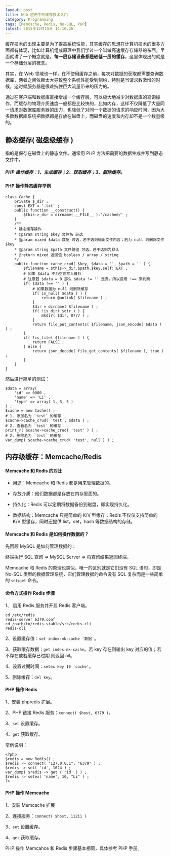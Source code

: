```yaml
---
layout: post
title: Web 应用中的缓存技术入门
category: Programming
tags: [Memcache, Redis, No-SQL, PHP]
latest: 2015年12月15日 14:10:26
---
```


缓存技术的出现主要是为了提高系统性能，其实缓存的思想在计算机技术的很多方面都有体现，比如计算机组成原理中我们学过一个叫做高速缓存存储器的东西，里面就讲了一个概念就是，**每一层存储设备都是较低一层的缓存**，这里体现出的就是一个存储分层的概念。

其实，在 Web 领域也一样，在不使用缓存之前，每次对数据的获取都需要查询数据库，两者之间依赖太大导致整个系统性能受到制约，特别是当请求数激增的时候，这时候服务器是很难抗住巨大流量带来的压力的。

通过在客户端和数据库直接增加一个缓存层，可以极大地减少对数据库的查询操作，而缓存的物理介质速度一般都是比较快的，比如内存，这样不仅降低了大量同一请求对数据库服务器的压力，也降低了对同一个数据的请求的响应时间，因为大多数数据库系统把数据都是存放在磁盘上，而磁盘的速度和内存却不是一个数量级的。

静态缓存( 磁盘级缓存 )
-

指的是保存在磁盘上的静态文件。通常用 PHP 方法把需要的数据生成并写到静态文件中。

##### PHP 操作缓存：1、生成缓存；2、获取缓存；3、删除缓存。

#### PHP 操作静态缓存举例

```
class Cache {
	private $_dir ;
	const EXT = '.txt' ;
	public function __construct() {
		$this->_dir = dirname( __FILE__ ).'/cached/' ;
	}
	/**
	* 静态缓存操作
	* @param string $key 文件名 必选
	* @param mixed $data 数据 可选，若不选则输出文件内容；若为 null 则删除文件 $key
	* @param string $path 文件路径 可选，若不选则为默认
	* @return mixed 返回值 boolean / array / string
	*/
	public function cache_crud( $key, $data = '', $path = '' ) {
		$filename = $this->_dir.$path.$key.self::EXT ;
		# 如果 $data 不为空则写入缓存
		# 注意若 $data = 0 那么 $data != '' 是真，所以要用 !== 来判断
		if( $data !== '' ) {
			# 如果数据为 null 则删除缓存
			if( is_null( $data ) ) {
				return @unlink( $filename ) ;
			}
			$dir = dirname( $filename ) ;
			if( !is_dir( $dir ) ) {
				mkdir( $dir, 0777 ) ;
			}
			return file_put_contents( $filename, json_encode( $data ) ) ;
		}
		if( !is_file( $filename ) ) {
			return FALSE ;
		} else {
			return json_decode( file_get_contents( $filename ), true ) ;
		}
	}
}
```

然后进行简单的测试：

```
$data = array(
	'id' => 0000 ,
	'name' => 'Li' ,
	'type' => array( 1, 3, 5 )
) ;
$cache = new Cache() ;
# 1. 添加名为 `test` 的缓存
$cache->cache_crud( 'test', $data ) ;
# 2. 查看名为 `test` 的缓存
print_r( $cache->cache_crud( 'test' ) ) ;
# 2. 删除名为 `test` 的缓存
var_dump( $cache->cache_crud( 'test', null ) ) ;
```

内存级缓存：Memcache/Redis
-

#### Memcache 和 Redis 的对比

- 用途：Memcache 和 Redis 都是用来管理数据的。

- 存放介质：他们数据都是存放在内存里面的。

- 持久化：Redis 可以定期将数据备份到磁盘，即实现持久化。

- 数据结构：Memcache 只是简单的 K/V 型缓存；Redis 不仅仅支持简单的 K/V 型缓存，同时还提供 list，set，hash 等数据结构的存储。

#### **Memcache 和 Redis 是如何操作数据的？**

先回顾 MySQL 是如何管理数据的：

终端执行 SQL 查询 => MySQL Server => 将查询结果返回终端。

Memcache 和 Redis 的原理也类似，唯一的区别就是它们没有 SQL 语句，即是 No-SQL 类型的数据管理系统，它们管理数据的命令没有 SQL 复杂而是一些简单的 `set`/`get` 命令。

#### **命令方式操作 Redis 步骤**

1、 启用 Redis 服务并开启 Redis 客户端。

```
cd /etc/redis
redis-server 6379.conf
cd /path/to/redis-stable/src/redis-cli
redis-cli
```

2、设置缓存值：`set index-mk-cache '数据'`。

3、获取缓存数据：`get index-mk-cache`。若 key 存在则输出 key 对应的值；若不存在或若缓存已过期 则返回 nil。

4、设置过期时间：`setex key 10 'cache'`。

5、删除缓存：`del key`。

#### **PHP 操作 Redis**

1、安装 phpredis 扩展。

2、PHP 链接 Redis 服务：`connect( $host, 6379 )`。

3、`set` 设置缓存。

4、`get` 获取缓存。

举例说明：

```
<?php
$redis = new Redis() ;
$redis -> connect( "127.0.0.1", "6379" ) ;
$redis -> set( 'id', 1024 ) ;
var_dump( $redis -> get ( 'id' ) ) ;
$redis -> setex( 'name', 10, "Li" ) ;		
?>
```

#### **PHP 操作 Memcache**

1、安装 Memcache 扩展

2、连接服务：`connect( $host, 11211 )`

3、`set` 设置缓存。

4、`get` 获取缓存。

PHP 操作 Memcahce 和 Redis 步骤基本相同，具体参考 PHP 手册。
